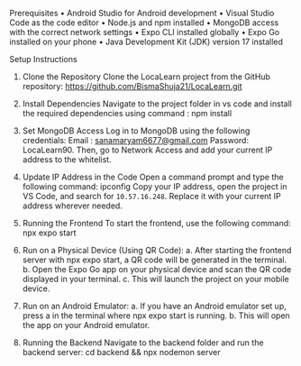 Prerequisites
•	Android Studio for Android development
•	Visual Studio Code as the code editor
•	Node.js and npm installed
•	MongoDB access with the correct network settings
•	Expo CLI installed globally
•	Expo Go installed on your phone
•	Java Development Kit (JDK) version 17 installed

Setup Instructions

1.	Clone the Repository
Clone the LocaLearn project from the GitHub repository:
https://github.com/BismaShuja21/LocaLearn.git

2.	Install Dependencies
Navigate to the project folder in vs code and install the required dependencies using command :
npm install
3.	Set MongoDB Access
Log in to MongoDB using the following credentials:
Email : sanamaryam6677@gmail.com
Password: LocaLearn90.
Then, go to Network Access and add your current IP address to the whitelist.

4.	Update IP Address in the Code
Open a command prompt and type the following command:
ipconfig
Copy your IP address, open the project in VS Code, and search for `10.57.16.248`. Replace it with your current IP address wherever needed.

5.	Running the Frontend
To start the frontend, use the following command:
npx expo start
6. Run on a Physical Device (Using QR Code):
a.	After starting the frontend server with npx expo start, a QR code will be generated in the terminal.
b.	Open the Expo Go app on your physical device and scan the QR code displayed in your terminal.
c.	This will launch the project on your mobile device.
7.	Run on an Android Emulator:
a.	If you have an Android emulator set up, press a in the terminal where npx expo start is running.
b.	This will open the app on your Android emulator.

8.	Running the Backend
Navigate to the backend folder and run the backend server:
cd backend && npx nodemon server



